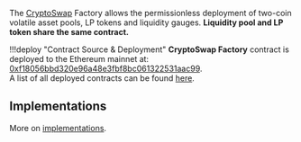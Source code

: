 The [CryptoSwap](../../stableswap-exchange/stableswap-ng/overview.md) Factory allows the permissionless deployment of two-coin volatile asset pools, LP tokens and liquidity gauges. **Liquidity pool and LP token share the same contract.**

!!!deploy "Contract Source & Deployment"
    **CryptoSwap Factory** contract is deployed to the Ethereum mainnet at: [0xf18056bbd320e96a48e3fbf8bc061322531aac99](https://etherscan.io/address/0xf18056bbd320e96a48e3fbf8bc061322531aac99#code).  
    A list of all deployed contracts can be found [here](../references/deployed-contracts.md#pool-factory).


## **Implementations**

More on [implementations](./implementations.md).  